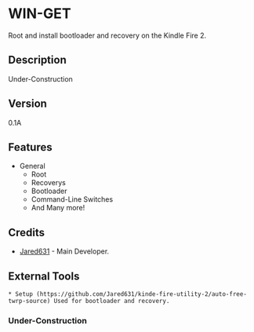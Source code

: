 # WIN-GET
Root and install bootloader and recovery on the Kindle Fire 2.

## Description
Under-Construction

## Version
0.1A

## Features
- General
    * Root
	* Recoverys
	* Bootloader
	* Command-Line Switches
	* And Many more!
	
## Credits
 * [Jared631](https://github.com/Jared631) - Main Developer.
 
## External Tools
	* Setup (https://github.com/Jared631/kinde-fire-utility-2/auto-free-twrp-source) Used for bootloader and recovery.
	
### Under-Construction